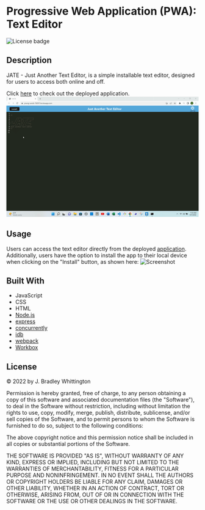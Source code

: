 # Progressive Web Application (PWA): Text Editor
![License badge](https://img.shields.io/badge/license-MIT-blue)

## Description
JATE - Just Another Text Editor, is a simple installable text editor, designed for users to access both online and off.  

Click [here](https://young-sands-78297.herokuapp.com/) to check out the deployed application.
![Screenshot](./assets/PWA%20Text%20Editor.gif)

## Usage
Users can access the text editor directly from the deployed [application](https://young-sands-78297.herokuapp.com/). Additionally, users have the option to install the app to their local device when clicking on the "Install" button, as shown here:
![Screenshot](./assets/PWA%20Installation.gif)


## Built With
- JavaScript
- CSS
- HTML
- [Node.js](https://nodejs.org/en/)
- [express](https://www.npmjs.com/package/express)
- [concurrently](https://www.npmjs.com/package/concurrently)
- [idb](https://www.npmjs.com/package/idb)
- [webpack](https://webpack.js.org/)
- [Workbox](https://developer.chrome.com/docs/workbox/)


## License
&copy; 2022 by J. Bradley Whittington

Permission is hereby granted, free of charge, to any person obtaining a copy of this software and associated documentation files (the "Software"), to deal in the Software without restriction, including without limitation the rights to use, copy, modify, merge, publish, distribute, sublicense, and/or sell copies of the Software, and to permit persons to whom the Software is furnished to do so, subject to the following conditions:

The above copyright notice and this permission notice shall be included in all copies or substantial portions of the Software.

THE SOFTWARE IS PROVIDED "AS IS", WITHOUT WARRANTY OF ANY KIND, EXPRESS OR IMPLIED, INCLUDING BUT NOT LIMITED TO THE WARRANTIES OF MERCHANTABILITY, FITNESS FOR A PARTICULAR PURPOSE AND NONINFRINGEMENT. IN NO EVENT SHALL THE AUTHORS OR COPYRIGHT HOLDERS BE LIABLE FOR ANY CLAIM, DAMAGES OR OTHER LIABILITY, WHETHER IN AN ACTION OF CONTRACT, TORT OR OTHERWISE, ARISING FROM, OUT OF OR IN CONNECTION WITH THE SOFTWARE OR THE USE OR OTHER DEALINGS IN THE SOFTWARE.



